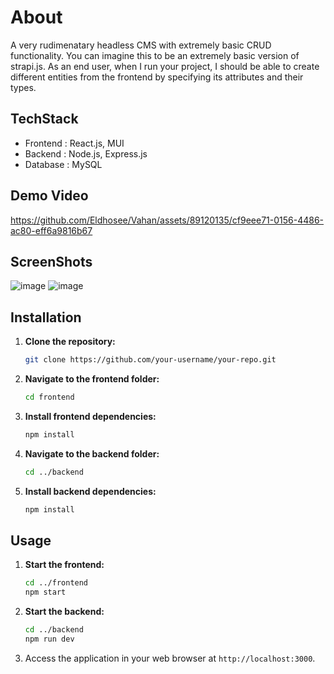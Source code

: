 # About

A very rudimenatary headless CMS with extremely basic CRUD functionality. You can imagine this to be an extremely basic version of strapi.js. As an end user, when I run your project, I should be able to create different entities from the frontend by specifying its attributes and their types. 


## TechStack

<ul>
  <li>Frontend : React.js, MUI</li>
  <li>Backend : Node.js, Express.js</li>
  <li>Database : MySQL</li>
</ul>

## Demo Video



https://github.com/Eldhosee/Vahan/assets/89120135/cf9eee71-0156-4486-ac80-eff6a9816b67



## ScreenShots

![image](https://github.com/Eldhosee/Vahan/assets/89120135/cb56155d-4c63-4458-a8d8-342cf20bcaac)
![image](https://github.com/Eldhosee/Vahan/assets/89120135/daf5b677-e693-4f46-8384-9f180efd9321)


## Installation

1. **Clone the repository:**

    ```bash
    git clone https://github.com/your-username/your-repo.git
    ```

2. **Navigate to the frontend folder:**

    ```bash
    cd frontend
    ```

3. **Install frontend dependencies:**

    ```bash
    npm install
    ```

4. **Navigate to the backend folder:**

    ```bash
    cd ../backend
    ```

5. **Install backend dependencies:**

    ```bash
    npm install
    ```

## Usage

1. **Start the frontend:**

    ```bash
    cd ../frontend
    npm start
    ```

2. **Start the backend:**

    ```bash
    cd ../backend
    npm run dev
    ```

3. Access the application in your web browser at `http://localhost:3000`.



